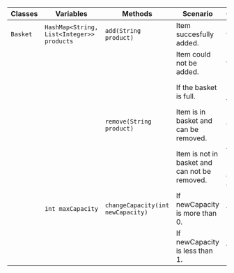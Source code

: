 | Classes  | Variables                                 | Methods                           | Scenario                                      | Outcome                           |
|----------|-------------------------------------------|-----------------------------------|-----------------------------------------------|-----------------------------------|
| `Basket` | `HashMap<String, List<Integer>> products` | `add(String product)`             | Item succesfully added.                       | true                              |
|          |                                           |                                   | Item could not be added.                      | false                             |
|          |                                           |                                   | If the basket is full.                        | Error: Basket is full             |
|          |                                           | `remove(String product)`          | Item is in basket and can be removed.         | true                              |
|          |                                           |                                   | Item is not in basket and can not be removed. | false, Error: Item does not exist |
|          | `int maxCapacity`                         | `changeCapacity(int newCapacity)` | If newCapacity is more than 0.                | true                              |
|          |                                           |                                   | If newCapacity is less than 1.                | false                             |
    
